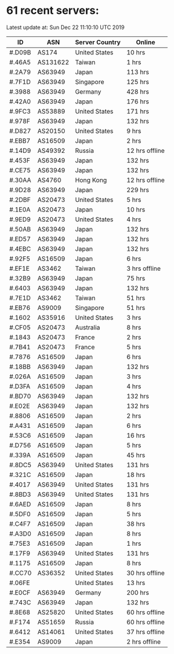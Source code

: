 # 61 recent servers:

Latest update at: Sun Dec 22 11:10:10 UTC 2019

| ID | ASN | Server Country | Online |
| -- | --- | -------------- | ------ |
| #.D09B | AS174 | United States | 10 hrs |
| #.46A5 | AS131622 | Taiwan | 1 hrs |
| #.2A79 | AS63949 | Japan | 113 hrs |
| #.7F1D | AS63949 | Singapore | 125 hrs |
| #.3988 | AS63949 | Germany | 428 hrs |
| #.42A0 | AS63949 | Japan | 176 hrs |
| #.9FC3 | AS53889 | United States | 171 hrs |
| #.978F | AS63949 | Japan | 132 hrs |
| #.D827 | AS20150 | United States | 9 hrs |
| #.EBB7 | AS16509 | Japan | 2 hrs |
| #.14D9 | AS49392 | Russia | 12 hrs offline |
| #.453F | AS63949 | Japan | 132 hrs |
| #.CE75 | AS63949 | Japan | 132 hrs |
| #.30AA | AS4760 | Hong Kong | 12 hrs offline |
| #.9D28 | AS63949 | Japan | 229 hrs |
| #.2DBF | AS20473 | United States | 5 hrs |
| #.1E0A | AS20473 | Japan | 10 hrs |
| #.9ED9 | AS20473 | United States | 4 hrs |
| #.50AB | AS63949 | Japan | 132 hrs |
| #.ED57 | AS63949 | Japan | 132 hrs |
| #.4EBC | AS63949 | Japan | 132 hrs |
| #.92F5 | AS16509 | Japan | 6 hrs |
| #.EF1E | AS3462 | Taiwan | 3 hrs offline |
| #.32B9 | AS63949 | Japan | 75 hrs |
| #.6403 | AS63949 | Japan | 132 hrs |
| #.7E1D | AS3462 | Taiwan | 51 hrs |
| #.EB76 | AS9009 | Singapore | 51 hrs |
| #.1602 | AS35916 | United States | 3 hrs |
| #.CF05 | AS20473 | Australia | 8 hrs |
| #.1843 | AS20473 | France | 2 hrs |
| #.7B41 | AS20473 | France | 5 hrs |
| #.7876 | AS16509 | Japan | 6 hrs |
| #.18BB | AS63949 | Japan | 132 hrs |
| #.026A | AS16509 | Japan | 3 hrs |
| #.D3FA | AS16509 | Japan | 4 hrs |
| #.BD70 | AS63949 | Japan | 132 hrs |
| #.E02E | AS63949 | Japan | 132 hrs |
| #.8806 | AS16509 | Japan | 2 hrs |
| #.A431 | AS16509 | Japan | 6 hrs |
| #.53C6 | AS16509 | Japan | 16 hrs |
| #.D756 | AS16509 | Japan | 5 hrs |
| #.339A | AS16509 | Japan | 45 hrs |
| #.8DC5 | AS63949 | United States | 131 hrs |
| #.321C | AS16509 | Japan | 18 hrs |
| #.4017 | AS63949 | United States | 131 hrs |
| #.8BD3 | AS63949 | United States | 131 hrs |
| #.6AED | AS16509 | Japan | 8 hrs |
| #.5DF0 | AS16509 | Japan | 5 hrs |
| #.C4F7 | AS16509 | Japan | 38 hrs |
| #.A3D0 | AS16509 | Japan | 8 hrs |
| #.75E3 | AS16509 | Japan | 1 hrs |
| #.17F9 | AS63949 | United States | 131 hrs |
| #.1175 | AS16509 | Japan | 8 hrs |
| #.CC70 | AS36352 | United States | 30 hrs offline |
| #.06FE |  | United States | 13 hrs |
| #.E0CF | AS63949 | Germany | 200 hrs |
| #.743C | AS63949 | Japan | 132 hrs |
| #.8E68 | AS25820 | United States | 60 hrs offline |
| #.F174 | AS51659 | Russia | 60 hrs offline |
| #.6412 | AS14061 | United States | 37 hrs offline |
| #.E354 | AS9009 | Japan | 2 hrs offline |


